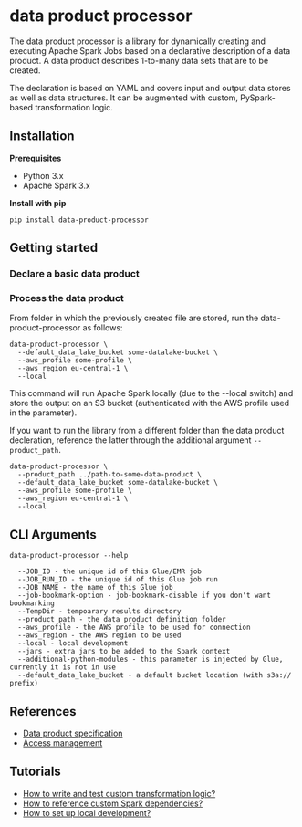 # data product processor

The data product processor is a library for dynamically creating and executing Apache Spark Jobs based on a declarative description of a data product. A data product describes 1-to-many data sets that are to be created.

The declaration is based on YAML and covers input and output data stores as well as data structures. It can be augmented with custom, PySpark-based transformation logic.

## Installation
**Prerequisites**  
- Python 3.x
- Apache Spark 3.x

**Install with pip**
```commandline
pip install data-product-processor
```

## Getting started
### Declare a basic data product
### Process the data product
From folder in which the previously created file are stored, run the data-product-processor as follows:

```commandline
data-product-processor \
  --default_data_lake_bucket some-datalake-bucket \
  --aws_profile some-profile \
  --aws_region eu-central-1 \
  --local
```
This command will run Apache Spark locally (due to the --local switch) and store the output on an S3 bucket (authenticated with the AWS profile used in the parameter).

If you want to run the library from a different folder than the data product decleration, reference the latter through the additional argument `--product_path`.
```commandline
data-product-processor \
  --product_path ../path-to-some-data-product \
  --default_data_lake_bucket some-datalake-bucket \
  --aws_profile some-profile \
  --aws_region eu-central-1 \
  --local
```

## CLI Arguments
```commandline
data-product-processor --help

  --JOB_ID - the unique id of this Glue/EMR job
  --JOB_RUN_ID - the unique id of this Glue job run
  --JOB_NAME - the name of this Glue job
  --job-bookmark-option - job-bookmark-disable if you don't want bookmarking
  --TempDir - tempoarary results directory
  --product_path - the data product definition folder
  --aws_profile - the AWS profile to be used for connection
  --aws_region - the AWS region to be used
  --local - local development
  --jars - extra jars to be added to the Spark context
  --additional-python-modules - this parameter is injected by Glue, currently it is not in use
  --default_data_lake_bucket - a default bucket location (with s3a:// prefix)
```
## References
- [Data product specification](docs/data-product-specification.md)
- [Access management](docs/access-management.md)

## Tutorials
- [How to write and test custom transformation logic?](docs/how-to/transformation-logic.md)
- [How to reference custom Spark dependencies?](docs/how-to/custom-dependencies.md)
- [How to set up local development?](docs/how-to/local-development.md)